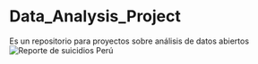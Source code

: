 # Data_Analysis_Project
Es un repositorio para proyectos sobre análisis de datos abiertos
![Reporte de suicidios Perú](Data_Analysis_Project/reporte_suicidios.png)
